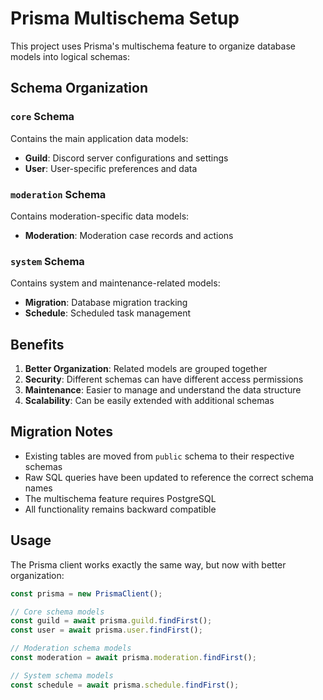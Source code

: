 # Prisma Multischema Setup

This project uses Prisma's multischema feature to organize database models into logical schemas:

## Schema Organization

### `core` Schema
Contains the main application data models:
- **Guild**: Discord server configurations and settings
- **User**: User-specific preferences and data

### `moderation` Schema  
Contains moderation-specific data models:
- **Moderation**: Moderation case records and actions

### `system` Schema
Contains system and maintenance-related models:
- **Migration**: Database migration tracking
- **Schedule**: Scheduled task management

## Benefits

1. **Better Organization**: Related models are grouped together
2. **Security**: Different schemas can have different access permissions
3. **Maintenance**: Easier to manage and understand the data structure
4. **Scalability**: Can be easily extended with additional schemas

## Migration Notes

- Existing tables are moved from `public` schema to their respective schemas
- Raw SQL queries have been updated to reference the correct schema names
- The multischema feature requires PostgreSQL
- All functionality remains backward compatible

## Usage

The Prisma client works exactly the same way, but now with better organization:

```typescript
const prisma = new PrismaClient();

// Core schema models
const guild = await prisma.guild.findFirst();
const user = await prisma.user.findFirst();

// Moderation schema models  
const moderation = await prisma.moderation.findFirst();

// System schema models
const schedule = await prisma.schedule.findFirst();
```